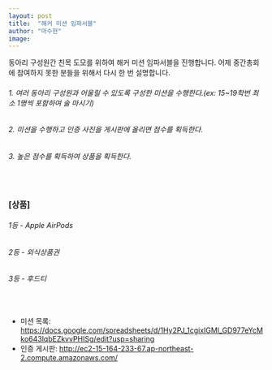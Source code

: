 ```yaml
---
layout: post
title:  "해커 미션 임파서블"
author: "마수현"
image:
---
```


동아리 구성원간 친목 도모를 위하여 해커 미션 임파서블을 진행합니다.
어제 중간총회에 참여하지 못한 분들을 위해서 다시 한 번 설명합니다.

###### 1. 여러 동아리 구성원과 어울릴 수 있도록 구성한 미션을 수행한다.(ex: 15~19학번 최소 1명씩 포함하여 술 마시기)
###### 2. 미션을 수행하고 인증 사진을 게시판에 올리면 점수를 획득한다.
###### 3. 높은 점수를 획득하여 상품을 획득한다.

<br>

### [상품]

###### 1등 - Apple AirPods
###### 2등 - 외식상품권     
###### 3등 - 후드티   

<br>

* 미션 목록: <https://docs.google.com/spreadsheets/d/1Hy2PJ_1cgixIGMl_GD977eYcMko643lqbEZkvvPHISg/edit?usp=sharing>
* 인증 게시판: <http://ec2-15-164-233-67.ap-northeast-2.compute.amazonaws.com/>
